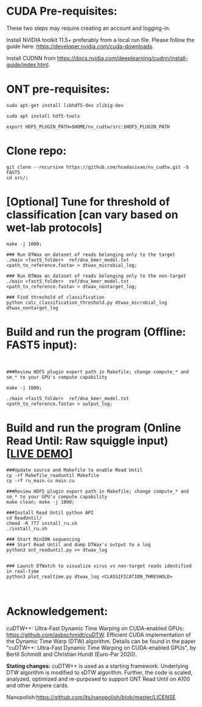 # CUDA Pre-requisites:
These two steps may require creating an account and logging-in.

Install NVIDIA toolkit 11.5+ preferably from a local run file. Please follow the guide here: https://developer.nvidia.com/cuda-downloads.

Install CUDNN from https://docs.nvidia.com/deeplearning/cudnn/install-guide/index.html.

# ONT pre-requisites:
```
sudo apt-get install libhdf5-dev zlib1g-dev

sudo apt install hdf5-tools

export HDF5_PLUGIN_PATH=$HOME/nv_cudtw/src:$HDF5_PLUGIN_PATH
```


# Clone repo:
```
git clone --recursive https://github.com/hsadasivan/nv_cudtw.git -b FAST5
cd src/;
```
# [Optional] Tune for threshold of classification [can vary based on wet-lab protocols]
```
make -j 1000;

### Run DTWax on dataset of reads belonging only to the target
./main <fast5_folder>  ref/dna_kmer_model.txt <path_to_reference.fasta> > dtwax_microbial_log;

### Run DTWax on dataset of reads belonging only to the non-target
./main <fast5_folder>  ref/dna_kmer_model.txt <path_to_reference.fasta> > dtwax_nontarget_log;

### Find threshold of classification
python calc_classification_threshold.py dtwax_microbial_log dtwax_nontarget_log
```
# Build and run the program (Offline: FAST5 input):
```


###Review HDF5 plugin export path in Makefile; change compute_* and sm_* to your GPU's compute capability

make -j 1000;

./main <fast5_folder>  ref/dna_kmer_model.txt <path_to_reference.fasta> > output_log;
```
# Build and run the program (Online Read Until: Raw squiggle input) [[LIVE DEMO](https://youtu.be/E5XDGLGTH-M)]
```
###Update source and Makefile to enable Read Until
cp -rf Makefile_readuntil Makefile
cp -rf ru_main.cu main.cu

###Review HDF5 plugin export path in Makefile; change compute_* and sm_* to your GPU's compute capability
make clean; make -j 1000;

###Install Read Until python API
cd ReadUntil/
chmod -R 777 install_ru.sh
./install_ru.sh

### Start MinION sequencing
### Start Read Until and dump DTWax's output to a log
python3 ont_readuntil.py >> dtwax_log


### Launch DTWatch to visualize virus vs non-target reads identified in real-time
python3 plot_realtime.py dtwax_log <CLASSIFICATION_THRESHOLD>



```
# Acknowledgement:
cuDTW++: Ultra-Fast Dynamic Time Warping on CUDA-enabled GPUs: https://github.com/asbschmidt/cuDTW.
Efficient CUDA implementation of the Dynamic Time Warp (DTW) algorithm. Details can be found in the paper "cuDTW++: Ultra-Fast Dynamic Time Warping on CUDA-enabled GPUs", by Bertil Schmidt and Christian Hundt (Euro-Par 2020).

**Stating changes:** cuDTW++ is used as a starting framework. Underlying DTW algorithm is modified to sDTW algorithm. Further, the code is scaled, analyzed, optimized and re-purposed to support ONT Read Until on A100 and other Ampere cards.

Nanopolish:https://github.com/jts/nanopolish/blob/master/LICENSE

